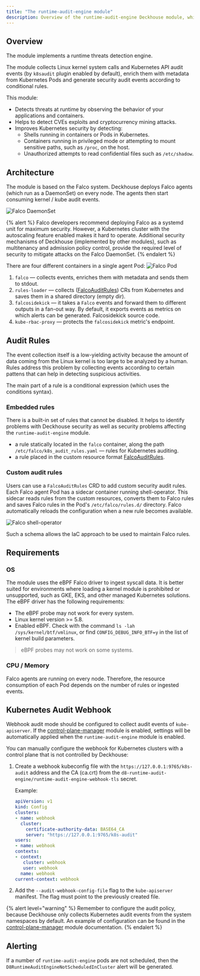 ```yaml
---
title: "The runtime-audit-engine module"
description: Overview of the runtime-audit-engine Deckhouse module, which implements a runtime threats detection engine in the Kubernetes cluster.
---
```


## Overview

The module implements a runtime threats detection engine.

The module collects Linux kernel system calls and Kubernetes API audit events (by `k8saudit` plugin enabled by default), enrich them with metadata from Kubernetes Pods and generate security audit events according to conditional rules.

This module:
* Detects threats at runtime by observing the behavior of your applications and containers.
* Helps to detect CVEs exploits and cryptocurrency mining attacks. 
* Improves Kubernetes security by detecting:
  * Shells running in containers or Pods in Kubernetes.
  * Containers running in privileged mode or attempting to mount sensitive paths, such as `/proc`, on the host.
  * Unauthorized attempts to read confidential files such as `/etc/shadow`.

## Architecture

The module is based on the Falco system. 
Deckhouse deploys Falco agents (which run as a DaemonSet) on every node. The agents then start consuming kernel / kube audit events.

![Falco DaemonSet](../../images/runtime-audit-engine/falco_daemonset.svg)
<!--- Source: https://docs.google.com/drawings/d/1NZ91z8NXNiuS50ybcMoMsZI3SbQASZXJGLANdaNNm_U --->

{% alert %}
Falco developers recommend deploying Falco as a systemd unit for maximum security.
However, a Kubernetes cluster with the autoscaling feature enabled makes it hard to operate. 
Additional security mechanisms of Deckhouse (implemented by other modules), such as multitenancy and admission policy control, provide the required level of security to mitigate attacks on the Falco DaemonSet.
{% endalert %}

There are four different containers in a single agent Pod:
![Falco Pod](../../images/runtime-audit-engine/falco_pod.svg)
<!--- Source: https://docs.google.com/drawings/d/1rxSuJFs0tumfZ56WbAJ36crtPoy_NiPBHE6Hq5lejuI --->

1. `falco` — collects events, enriches them with metadata and sends them to stdout.
2. `rules-loader` — collects ([FalcoAuditRules](cr.html#falcoauditrules)) CRs from Kubernetes and saves them in a shared directory (empty dir).
3. `falcosidekick` — it takes a `Falco` events and forward them to different outputs in a fan-out way. By default, it exports events as metrics on which alerts can be generated. Falcosidekick source code.
4. `kube-rbac-proxy` — protects the `falcosidekick` metric's endpoint.

## Audit Rules

The event collection itself is a low-yielding activity because the amount of data coming from the Linux kernel is too large to be analyzed by a human.
Rules address this problem by collecting events according to certain pattens that can help in detecting suspicious activities.

The main part of a rule is a conditional expression (which uses the conditions syntax).

### Embedded rules

There is a built-in set of rules that cannot be disabled. It helps to identify problems with Deckhouse security as well as security problems affecting the `runtime-audit-engine` module.

- a rule statically located in the `falco` container, along the path `/etc/falco/k8s_audit_rules.yaml` — rules for Kubernetes auditing.
- a rule placed in the custom resource format [FalcoAuditRules](cr.html#falcoauditrules).


### Custom audit rules

Users can use a `FalcoAuditRules` CRD to add custom security audit rules. 
Each Falco agent Pod has a sidecar container running shell-operator.
This sidecar reads rules from the custom resources, converts them to Falco rules and saves Falco rules in the Pod's `/etc/falco/rules.d/` directory.
Falco automatically reloads the configuration when a new rule becomes available.

![Falco shell-operator](../../images/runtime-audit-engine/falco_shop.svg)
<!--- Source: https://docs.google.com/drawings/d/13MFYtiwH4Y66SfEPZIcS7S2wAY6vnKcoaztxsmX1hug --->

Such a schema allows the IaC approach to be used to maintain Falco rules.

## Requirements

### OS

The module uses the eBPF Falco driver to ingest syscall data. It is better suited for environments where loading a kernel module is prohibited or unsupported, such as GKE, EKS, and other managed Kubernetes solutions.
The eBPF driver has the following requirements:
* The eBPF probe may not work for every system.
* Linux kernel version >= 5.8.
* Enabled eBPF. Check with the command `ls -lah /sys/kernel/btf/vmlinux`, or find `CONFIG_DEBUG_INFO_BTF=y` in the list of kernel build parameters.

> eBPF probes may not work on some systems.

### CPU / Memory

Falco agents are running on every node. Therefore, the resource consumption of each Pod depends on the number of rules or ingested events.

## Kubernetes Audit Webhook

Webhook audit mode should be configured to collect audit events of `kube-apiserver`. 
If the [control-plane-manager](../control-plane-manager/) module is enabled, settings will be automatically applied when the `runtime-audit-engine` module is enabled.

You can manually configure the webhook for Kubernetes clusters with a control plane that is not controlled by Deckhouse:
1. Create a webhook kubeconfig file with the `https://127.0.0.1:9765/k8s-audit` address and the CA (ca.crt) from the `d8-runtime-audit-engine/runtime-audit-engine-webhook-tls` secret.
    
   Example:
   ```yaml
   apiVersion: v1
   kind: Config
   clusters:
   - name: webhook
     cluster:
       certificate-authority-data: BASE64_CA
       server: "https://127.0.0.1:9765/k8s-audit"
   users:
   - name: webhook
   contexts:
   - context:
      cluster: webhook
      user: webhook
     name: webhook
   current-context: webhook
   ```
2. Add the `--audit-webhook-config-file` flag to the `kube-apiserver` manifest. The flag must point to the previously created file.

{% alert level="warning" %}
Remember to configure the audit policy, because Deckhouse only collects Kubernetes audit events from the system namespaces by default. 
An example of configuration can be found in the [control-plane-manager](../control-plane-manager/) module documentation.
{% endalert %}

## Alerting

If a number of `runtime-audit-engine` pods are not scheduled, then the `D8RuntimeAuditEngineNotScheduledInCluster` alert will be generated.
